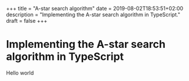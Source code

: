+++
title = "A-star search algorithm"
date = 2019-08-02T18:53:51+02:00
description = "Implementing the A-star search algorithm in TypeScript."
draft = false
+++

# Implementing the A-star search algorithm in TypeScript
Hello world

